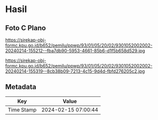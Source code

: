 # Hasil

## Foto C Plano

https://sirekap-obj-formc.kpu.go.id/b652/pemilu/ppwp/93/01/05/20/02/9301052002002-20240214-155212--fba7db90-5953-4661-85b6-d1f5b658d529.jpg

https://sirekap-obj-formc.kpu.go.id/b652/pemilu/ppwp/93/01/05/20/02/9301052002002-20240214-155319--8cb38b09-7213-4c15-9d4d-fbfd276205c2.jpg


## Metadata

| Key        | Value               |
| ---------- | ------------------- |
| Time Stamp | 2024-02-15 07:00:44 |



